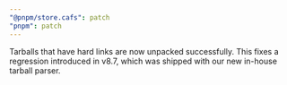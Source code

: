 ```yaml
---
"@pnpm/store.cafs": patch
"pnpm": patch
---
```


Tarballs that have hard links are now unpacked successfully. This fixes a regression introduced in v8.7, which was shipped with our new in-house tarball parser.
